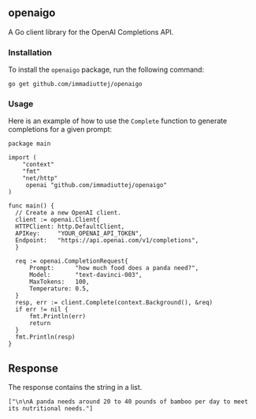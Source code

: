 ## openaigo

A Go client library for the OpenAI Completions API.


### Installation

To install the `openaigo` package, run the following command:

```
go get github.com/immadiuttej/openaigo
```

### Usage

Here is an example of how to use the `Complete` function to generate completions for a given prompt:

```
package main

import (
    "context"
    "fmt"
    "net/http"
     openai "github.com/immadiuttej/openaigo"
)

func main() {
  // Create a new OpenAI client.
  client := openai.Client{
  HTTPClient: http.DefaultClient,
  APIKey:     "YOUR_OPENAI_API_TOKEN",
  Endpoint:   "https://api.openai.com/v1/completions",
  }

  req := openai.CompletionRequest{
      Prompt:      "how much food does a panda need?",
      Model:       "text-davinci-003",
      MaxTokens:   100,
      Temperature: 0.5,
  }
  resp, err := client.Complete(context.Background(), &req)
  if err != nil {
      fmt.Println(err)
      return
  }
  fmt.Println(resp)
}

```


## Response

The response contains the string in a list.
```
["\n\nA panda needs around 20 to 40 pounds of bamboo per day to meet its nutritional needs."]
```
